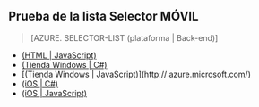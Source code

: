 <properties title="Documentation Example - Mobile selectors" pageTitle="Ejemplo de documentación - selectores móviles" metaKeywords="" description="Esto es un ejemplo de documento" documentationCenter="" services="" solutions="" authors="" videoId="" scriptId="" />


## Prueba de la lista Selector MÓVIL ##

> [AZURE. SELECTOR-LIST (plataforma | Back-end)]
- [(HTML | JavaScript)](/xx-yy/documentation/articles/example-azure-selector-list/)
- [(Tienda Windows | C#)](/xx-yy/documentation/articles/example-azure-selector-list2/)
- [(Tienda Windows | JavaScript)](http:// azure.microsoft.com/)
- [(iOS | C#)](/documentation/ios/csharp/)
- [(iOS | JavaScript)](/documentation/ios/javascript/)


